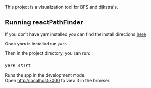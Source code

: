 This project is a visualization tool for BFS and dijkstra's.

## Running reactPathFinder

If you don't have yarn installed you can find the install directions [here](https://classic.yarnpkg.com/en/docs/install/#mac-stable)

Once yarn is installed run `yarn` 

Then in the project directory, you can run:

### `yarn start`

Runs the app in the development mode.<br />
Open [http://localhost:3000](http://localhost:3000) to view it in the browser.


